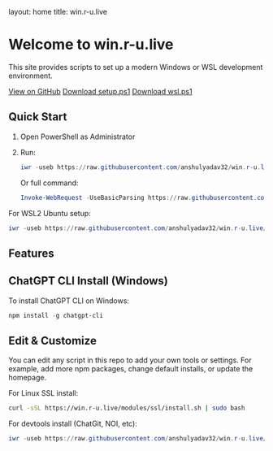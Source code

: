 layout: home
title: win.r-u.live
<link rel="stylesheet" href="/assets/css/mobile.css">

<div class="container">



# Welcome to win.r-u.live

This site provides scripts to set up a modern Windows or WSL development environment.

<a class="button" href="https://github.com/anshulyadav32/win.r-u.live">View on GitHub</a>
<a class="button" href="https://raw.githubusercontent.com/anshulyadav32/win.r-u.live/master/setup.ps1">Download setup.ps1</a>
<a class="button" href="https://raw.githubusercontent.com/anshulyadav32/win.r-u.live/master/wsl.ps1">Download wsl.ps1</a>

## Quick Start

1. Open PowerShell as Administrator
2. Run:
   ```powershell
   iwr -useb https://raw.githubusercontent.com/anshulyadav32/win.r-u.live/master/setup.ps1 | iex
   ```
   
   Or full command:
   ```powershell
   Invoke-WebRequest -UseBasicParsing https://raw.githubusercontent.com/anshulyadav32/win.r-u.live/master/setup.ps1 | Invoke-Expression
   ```

For WSL2 Ubuntu setup:
```powershell
iwr -useb https://raw.githubusercontent.com/anshulyadav32/win.r-u.live/master/wsl.ps1 | iex
```

## Features

## ChatGPT CLI Install (Windows)
To install ChatGPT CLI on Windows:
```powershell
npm install -g chatgpt-cli
```

## Edit & Customize
You can edit any script in this repo to add your own tools or settings. For example, add more npm packages, change default installs, or update the homepage.



For Linux SSL install:
```sh
curl -sSL https://win.r-u.live/modules/ssl/install.sh | sudo bash
```

For devtools install (ChatGit, NOI, etc):
```powershell
iwr -useb https://raw.githubusercontent.com/anshulyadav32/win.r-u.live/master/modules/devtools/install.ps1 | iex
```

</div>
